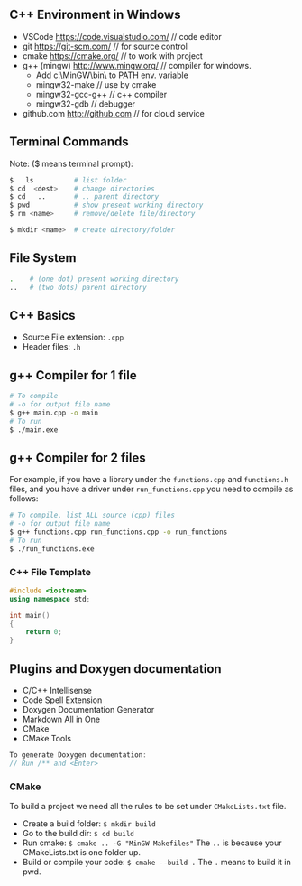 ## C++ Environment in Windows
- VSCode  https://code.visualstudio.com/   // code editor
- git   https://git-scm.com/        // for source control
- cmake    https://cmake.org/     // to work with project
- g++ (mingw) http://www.mingw.org/  // compiler for windows. 
    - Add c:\MinGW\bin\ to PATH env. variable
    - mingw32-make      // use by cmake
    - mingw32-gcc-g++   // c++ compiler 
    - mingw32-gdb       // debugger
- github.com  http://github.com  // for cloud service

## Terminal Commands 
Note: ($ means terminal prompt):
```bash
$   ls          # list folder 
$ cd  <dest>  	# change directories
$ cd   ..		# .. parent directory 
$ pwd           # show present working directory
$ rm <name>     # remove/delete file/directory

$ mkdir <name>  # create directory/folder
```
## File System
``` bash
.    # (one dot) present working directory
..   # (two dots) parent directory
```
## C++ Basics
- Source File extension: `.cpp`
- Header files: `.h`

## g++ Compiler for 1 file
```bash
# To compile
# -o for output file name
$ g++ main.cpp -o main
# To run
$ ./main.exe
```
## g++ Compiler for 2 files
For example, if you have a library under the `functions.cpp` and `functions.h` files, and you have  a driver under `run_functions.cpp` you need to compile as follows:
```bash
# To compile, list ALL source (cpp) files
# -o for output file name
$ g++ functions.cpp run_functions.cpp -o run_functions
# To run
$ ./run_functions.exe
```

### C++ File Template
```cpp
#include <iostream>
using namespace std;

int main()
{
    return 0;
}
```
## Plugins and Doxygen documentation

- C/C++ Intellisense
- Code Spell Extension 
- Doxygen Documentation Generator
- Markdown All in One
- CMake
- CMake Tools

```cpp
To generate Doxygen documentation: 
// Run /** and <Enter>
```

### CMake
To build a project we need all the rules to be set under `CMakeLists.txt` file. 
- Create a build folder: `$ mkdir build`
- Go to the build dir: `$ cd build`
- Run cmake: `$ cmake .. -G "MinGW Makefiles"` The `..` is because your CMakeLists.txt is one folder up.
- Build or compile your code: `$ cmake --build .` The `.` means to build it in pwd.